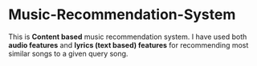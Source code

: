 # Music-Recommendation-System
This is **Content based** music recommendation system. I have used both **audio features** and **lyrics (text based) features** for recommending most similar songs to a given query song.
